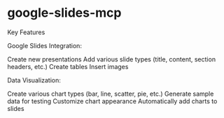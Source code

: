 # google-slides-mcp
Key Features

Google Slides Integration:

Create new presentations
Add various slide types (title, content, section headers, etc.)
Create tables
Insert images


Data Visualization:

Create various chart types (bar, line, scatter, pie, etc.)
Generate sample data for testing
Customize chart appearance
Automatically add charts to slides
